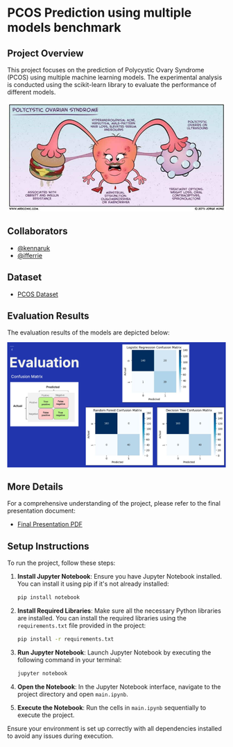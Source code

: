 # PCOS Prediction using multiple models benchmark

## Project Overview

This project focuses on the prediction of Polycystic Ovary Syndrome (PCOS) using multiple machine learning models. The experimental analysis is conducted using the scikit-learn library to evaluate the performance of different models.

![Dataset Cover](docs/dataset-cover.jpg)

## Collaborators

- [@kennaruk](https://github.com/kennaruk)
- [@ifferrie](https://github.com/ifferrie)

## Dataset
- [PCOS Dataset](pcos_dataset.csv)


## Evaluation Results

The evaluation results of the models are depicted below:

![Evaluation Results](docs/evaluation.png)

## More Details

For a comprehensive understanding of the project, please refer to the final presentation document:

- [Final Presentation PDF](docs/nitipat_saowaluk_ML_final_presentation.pdf)

## Setup Instructions

To run the project, follow these steps:

1. **Install Jupyter Notebook**: Ensure you have Jupyter Notebook installed. You can install it using pip if it's not already installed:
   ```bash
   pip install notebook
   ```

2. **Install Required Libraries**: Make sure all the necessary Python libraries are installed. You can install the required libraries using the `requirements.txt` file provided in the project:
   ```bash
   pip install -r requirements.txt
   ```

3. **Run Jupyter Notebook**: Launch Jupyter Notebook by executing the following command in your terminal:
   ```bash
   jupyter notebook
   ```

4. **Open the Notebook**: In the Jupyter Notebook interface, navigate to the project directory and open `main.ipynb`.

5. **Execute the Notebook**: Run the cells in `main.ipynb` sequentially to execute the project.

Ensure your environment is set up correctly with all dependencies installed to avoid any issues during execution.
